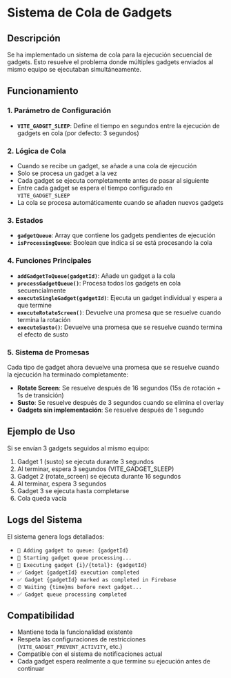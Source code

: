 # Sistema de Cola de Gadgets

## Descripción
Se ha implementado un sistema de cola para la ejecución secuencial de gadgets. Esto resuelve el problema donde múltiples gadgets enviados al mismo equipo se ejecutaban simultáneamente.

## Funcionamiento

### 1. Parámetro de Configuración
- **`VITE_GADGET_SLEEP`**: Define el tiempo en segundos entre la ejecución de gadgets en cola (por defecto: 3 segundos)

### 2. Lógica de Cola
- Cuando se recibe un gadget, se añade a una cola de ejecución
- Solo se procesa un gadget a la vez
- Cada gadget se ejecuta completamente antes de pasar al siguiente
- Entre cada gadget se espera el tiempo configurado en `VITE_GADGET_SLEEP`
- La cola se procesa automáticamente cuando se añaden nuevos gadgets

### 3. Estados
- **`gadgetQueue`**: Array que contiene los gadgets pendientes de ejecución
- **`isProcessingQueue`**: Boolean que indica si se está procesando la cola

### 4. Funciones Principales
- **`addGadgetToQueue(gadgetId)`**: Añade un gadget a la cola
- **`processGadgetQueue()`**: Procesa todos los gadgets en cola secuencialmente
- **`executeSingleGadget(gadgetId)`**: Ejecuta un gadget individual y espera a que termine
- **`executeRotateScreen()`**: Devuelve una promesa que se resuelve cuando termina la rotación
- **`executeSusto()`**: Devuelve una promesa que se resuelve cuando termina el efecto de susto

### 5. Sistema de Promesas
Cada tipo de gadget ahora devuelve una promesa que se resuelve cuando la ejecución ha terminado completamente:
- **Rotate Screen**: Se resuelve después de 16 segundos (15s de rotación + 1s de transición)
- **Susto**: Se resuelve después de 3 segundos cuando se elimina el overlay
- **Gadgets sin implementación**: Se resuelve después de 1 segundo

## Ejemplo de Uso

Si se envían 3 gadgets seguidos al mismo equipo:
1. Gadget 1 (susto) se ejecuta durante 3 segundos
2. Al terminar, espera 3 segundos (VITE_GADGET_SLEEP)
3. Gadget 2 (rotate_screen) se ejecuta durante 16 segundos
4. Al terminar, espera 3 segundos
5. Gadget 3 se ejecuta hasta completarse
6. Cola queda vacía

## Logs del Sistema
El sistema genera logs detallados:
- `🎯 Adding gadget to queue: {gadgetId}`
- `🎯 Starting gadget queue processing...`
- `🎯 Executing gadget {i}/{total}: {gadgetId}`
- `✅ Gadget {gadgetId} execution completed`
- `✅ Gadget {gadgetId} marked as completed in Firebase`
- `⏰ Waiting {time}ms before next gadget...`
- `✅ Gadget queue processing completed`

## Compatibilidad
- Mantiene toda la funcionalidad existente
- Respeta las configuraciones de restricciones (`VITE_GADGET_PREVENT_ACTIVITY`, etc.)
- Compatible con el sistema de notificaciones actual
- Cada gadget espera realmente a que termine su ejecución antes de continuar
